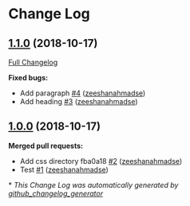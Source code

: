 # Change Log

## [1.1.0](https://github.com/zeeshanahmadse/realse-test/tree/1.1.0) (2018-10-17)
[Full Changelog](https://github.com/zeeshanahmadse/realse-test/compare/1.0.0...1.1.0)

**Fixed bugs:**

- Add paragraph [\#4](https://github.com/zeeshanahmadse/realse-test/pull/4) ([zeeshanahmadse](https://github.com/zeeshanahmadse))
- Add heading [\#3](https://github.com/zeeshanahmadse/realse-test/pull/3) ([zeeshanahmadse](https://github.com/zeeshanahmadse))

## [1.0.0](https://github.com/zeeshanahmadse/realse-test/tree/1.0.0) (2018-10-17)
**Merged pull requests:**

- Add css directory fba0a18 [\#2](https://github.com/zeeshanahmadse/realse-test/pull/2) ([zeeshanahmadse](https://github.com/zeeshanahmadse))
- Test [\#1](https://github.com/zeeshanahmadse/realse-test/pull/1) ([zeeshanahmadse](https://github.com/zeeshanahmadse))



\* *This Change Log was automatically generated by [github_changelog_generator](https://github.com/skywinder/Github-Changelog-Generator)*